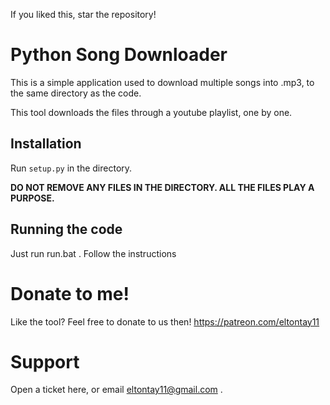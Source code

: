 If you liked this, star the repository!
# Python Song Downloader

This is a simple application used to download multiple songs into .mp3, to the same directory as the code.

This tool downloads the files through a youtube playlist, one by one. 

## Installation

Run `setup.py` in the directory.

**DO NOT REMOVE ANY FILES IN THE DIRECTORY. ALL THE FILES PLAY A PURPOSE.**


## Running the code

Just run run.bat . Follow the instructions

# Donate to me!

Like the tool? Feel free to donate to us then! https://patreon.com/eltontay11

# Support

Open a ticket here, or email eltontay11@gmail.com . 
